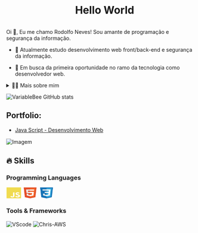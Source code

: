 <!--título-->
<div id="user-content-toc">
  <ul align="center">
    <summary><h1 style="display: inline-block">Hello World</h1></summary>
</div>

<!-- Presentation -->
<p>
  Oi 👋, Eu me chamo Rodolfo Neves! Sou amante de programação e segurança da informação.

  - 🌱 Atualmente estudo desenvolvimento web front/back-end e segurança da informação.

  - 🔭 Em busca da primeira oportunidade no ramo da tecnologia como desenvolvedor web.
</p>

<!-- Dropdown -->
<details>
  <summary>👨‍💻 Mais sobre mim </summary>

  - 💬 Eu tenho 27 anos, moro no Brasil. Comecei meus estudos por redes, sistemas operacionais e segurança no geral, chegando na parte de aprender o desenvolvimento web acabei me apaixonando e hoje tenho me empenhando cada dia mais para me tornar um programador web.

  - ⚡ Gosto de ler, seja um bom livro, mangá ou quadrinhos, além de assistir filmes e jogar! Acredito que nossos interesses pessoais contribuem para uma percepção mais apurada das coisas e para a resolução de problemas. \o/
</details>

<!-- GithubStats -->
![VariableBee GitHub stats](https://github-readme-stats.vercel.app/api?username=rodolfo-dev-sec&_icons=true&theme=gotham)

<!-- Portfolio -->
## Portfolio:
- [Java Script - Desenvolvimento Web]()

<!-- GIF -->
<p align="left">
  <img align="center" src="https://github.com/VariableBee/VariableBee/assets/77739311/4e9f41af-6b57-49a7-b15a-74322e96b4d7" alt="Imagem">
</p>

## 🔥 Skills
<!-- Skills: Programming Languages -->
  <div style="flex-basis: 48%;">
    <h3>Programming Languages</h3>
    <img align="center" alt="Js" height="30" width="40" src="https://raw.githubusercontent.com/devicons/devicon/master/icons/javascript/javascript-plain.svg">
    <img align="center" alt="HTML" height="30" width="40" src="https://raw.githubusercontent.com/devicons/devicon/master/icons/html5/html5-original.svg">
    <img align="center" alt="CSS" height="30" width="40" src="https://raw.githubusercontent.com/devicons/devicon/master/icons/css3/css3-original.svg">
  </div>
  
  <!-- Skills: Tools & Frameworks -->
  <div style="flex-basis: 48%;">
    <h3>Tools & Frameworks</h3>
    <img align="center" alt="VScode" height="30" width="40" src="https://cdn.jsdelivr.net/gh/devicons/devicon/icons/vscode/vscode-original.svg">
    <img align="center" alt="Chris-AWS" height="30" width="40" src="https://cdn.jsdelivr.net/gh/devicons/devicon/icons/git/git-original.svg">
  </div>
